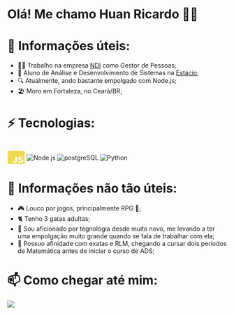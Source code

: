 # Olá! Me chamo Huan Ricardo 👋😃

# 📌 Informações úteis:

- 🧑‍💻 Trabalho na empresa <a href="https:/https://www.gndi.com.br/" target="_blank" rel="noopener noreferrer">NDI<a/> como Gestor de Pessoas;
- 📘 Aluno de Análise e Desenvolvimento de Sistemas na <a href="https://estacio.br/faculdade/" target="_blank" rel="noopener noreferrer"> Estácio<a/>;
- 🔍 Atualmente, ando bastante empolgado com Node.js;
- 🏖️ Moro em Fortaleza, no Ceará/BR;

# ⚡ Tecnologias:

<div style="display: inline_block"><br>
   <img align="center" alt="Js" height="30" width="40" src="https://raw.githubusercontent.com/devicons/devicon/master/icons/javascript/javascript-plain.svg">
   <img align="center" alt="Node.js" height="30" width="40" src="https://cdn.jsdelivr.net/gh/devicons/devicon/icons/nodejs/nodejs-original.svg" />
   <img align="center" alt="postgreSQL" height="30" width="40" src="https://cdn.jsdelivr.net/gh/devicons/devicon/icons/postgresql/postgresql-plain-wordmark.svg" />
   <img align="center" alt="Python" height="30" width="40"src="https://cdn.jsdelivr.net/gh/devicons/devicon@latest/icons/python/python-plain.svg" />
 </div>
 

# 🧐 Informações não tão úteis:

- 🎮 Louco por jogos, principalmente RPG 🎲;
- 🐈 Tenho 3 gatas adultas;
- 👾 Sou aficionado por tegnologia desde muito novo, me levando a ter uma empolgação muito grande quando se fala de trabalhar com ela;
- 🧮 Possuo afinidade com exatas e RLM, chegando a cursar dois períodos de Matemática antes de iniciar o curso de ADS;

# 📫 Como chegar até mim:
<div> 
   <a href = <a href = "mailto:huanricardo123@gmail.com"><img loading="lazy" src="https://img.shields.io/badge/Gmail-D14836?style=for-the-badge&logo=gmail&logoColor=white" target="_blank"></a>

